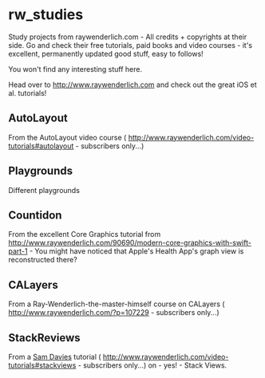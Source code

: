 # rw_studies
Study projects from raywenderlich.com - All credits + copyrights at their side. Go and check their free tutorials, paid books and video courses - it's excellent, permanently updated good stuff, easy to follows!

You won't find any interesting stuff here. 

Head over to http://www.raywenderlich.com and check out the great iOS et al. tutorials!

## AutoLayout
From the AutoLayout video course ( http://www.raywenderlich.com/video-tutorials#autolayout - subscribers only...)

## Playgrounds
Different playgrounds

## Countidon
From the excellent Core Graphics tutorial from http://www.raywenderlich.com/90690/modern-core-graphics-with-swift-part-1 - You might have noticed that Apple's Health App's graph view is reconstructed there?

## CALayers
From a Ray-Wenderlich-the-master-himself course on CALayers ( http://www.raywenderlich.com/?p=107229 - subscribers only...)

## StackReviews
From a [Sam Davies](https://twitter.com/@iwantmyrealname) tutorial ( http://www.raywenderlich.com/video-tutorials#stackviews - subscribers only...) on - yes! - Stack Views.

